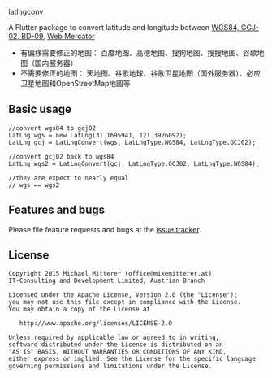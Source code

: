 latlngconv

A Flutter package to convert latitude and longitude between [WGS84, GCJ-02, BD-09](https://en.wikipedia.org/wiki/Restrictions_on_geographic_data_in_China), [Web Mercator](https://en.wikipedia.org/wiki/Web_Mercator_projection)


- 有偏移需要修正的地图： 百度地图、高德地图、搜狗地图、搜搜地图、谷歌地图（国内服务器）
- 不需要修正的地图： 天地图、谷歌地球、谷歌卫星地图（国外服务器）、必应卫星地图和OpenStreetMap地图等


## Basic usage

```
//convert wgs84 to gcj02
LatLng wgs = new LatLng(31.1695941, 121.3926092);
LatLng gcj = LatLngConvert(wgs, LatLngType.WGS84, LatLngType.GCJ02);

//convert gcj02 back to wgs84
LatLng wgs2 = LatLngConvert(gcj, LatLngType.GCJ02, LatLngType.WGS84);

//they are expect to nearly equal
// wgs == wgs2
```


## Features and bugs
Please file feature requests and bugs at the [issue tracker](https://github.com/memetea/latlngconv/issues).

## License

    Copyright 2015 Michael Mitterer (office@mikemitterer.at),
    IT-Consulting and Development Limited, Austrian Branch

    Licensed under the Apache License, Version 2.0 (the "License");
    you may not use this file except in compliance with the License.
    You may obtain a copy of the License at

       http://www.apache.org/licenses/LICENSE-2.0

    Unless required by applicable law or agreed to in writing,
    software distributed under the License is distributed on an
    "AS IS" BASIS, WITHOUT WARRANTIES OR CONDITIONS OF ANY KIND,
    either express or implied. See the License for the specific language
    governing permissions and limitations under the License.
